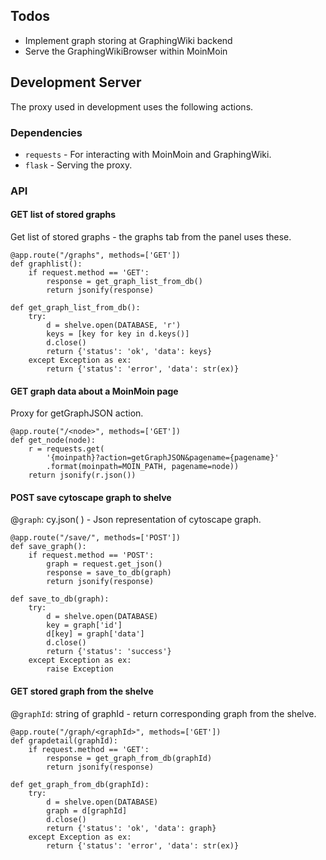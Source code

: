 ## Todos

* Implement graph storing at GraphingWiki backend
* Serve the GraphingWikiBrowser within MoinMoin

## Development Server

The proxy used in development uses the following actions.

### Dependencies

* `requests` - For interacting with MoinMoin and GraphingWiki.
* `flask` - Serving the proxy.

### API

#### GET list of stored graphs
Get list of stored graphs - the graphs tab from the panel uses these.

    @app.route("/graphs", methods=['GET'])
    def graphlist():
        if request.method == 'GET':
            response = get_graph_list_from_db()
            return jsonify(response)

    def get_graph_list_from_db():
        try:
            d = shelve.open(DATABASE, 'r')
            keys = [key for key in d.keys()]
            d.close()
            return {'status': 'ok', 'data': keys}
        except Exception as ex:
            return {'status': 'error', 'data': str(ex)}

#### GET graph data about a MoinMoin page
Proxy for getGraphJSON action.    
    
    @app.route("/<node>", methods=['GET'])
    def get_node(node):
        r = requests.get(
            '{moinpath}?action=getGraphJSON&pagename={pagename}'
            .format(moinpath=MOIN_PATH, pagename=node))
        return jsonify(r.json())
   
   
#### POST save cytoscape graph to shelve

@`graph`: cy.json( ) - Json representation of cytoscape graph.

    @app.route("/save/", methods=['POST'])
    def save_graph():
        if request.method == 'POST':
            graph = request.get_json()
            response = save_to_db(graph)
            return jsonify(response)

    def save_to_db(graph):
        try:
            d = shelve.open(DATABASE)
            key = graph['id']
            d[key] = graph['data']
            d.close()
            return {'status': 'success'}
        except Exception as ex:
            raise Exception
            
#### GET stored graph from the shelve
            
@`graphId`: string of graphId - return corresponding graph from the shelve.

    @app.route("/graph/<graphId>", methods=['GET'])
    def grapdetail(graphId):
        if request.method == 'GET':
            response = get_graph_from_db(graphId)
            return jsonify(response)

    def get_graph_from_db(graphId):
        try:
            d = shelve.open(DATABASE)
            graph = d[graphId]
            d.close()
            return {'status': 'ok', 'data': graph}
        except Exception as ex:
            return {'status': 'error', 'data': str(ex)}
            
            

